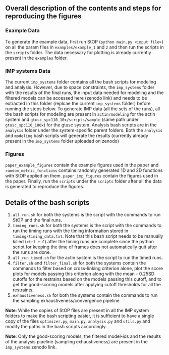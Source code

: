 ## Overall description of the contents and steps for reproducing the figures

### Example Data
To generate the example data, first run StOP (`python main.py <input file>`) on all the param files in `examples/example_1` and `2` and then run the scripts in the `scripts` folder. The data necessary for plotting is already currently present in the `examples` folder.

### IMP systems Data
The current `imp_systems` folder contains all the bash scripts for modeling and analysis. However, due to space constraints, the `imp_systems` folder with the results of the final runs, the input data needed for modeling and the filtered models can be accessed here (zenodo link) and needs to be extracted in this folder (replcae the current `imp_systems` folder) before running the steps below.
To generate IMP data (all the sets of the runs), all the bash scripts for modeling are present in `actin/modeling` for the actin system and `gtusc_spc110_10x/scripts/sample` (same path under `gtusc_spc110_100x`) for the gtusc system.
Analysis bash scripts are in the `analysis` folder under the system-specific parent folders.
Both the `analysis` and `modeling` bash scripts will generate the results (currently already present in the `imp_systems` folder uploaded on zenodo)

### Figures
`paper_example_figures` contain the example figures used in the paper and `random_metric_functions` contains randomly generated 1D and 2D functions with StOP applied on them.
`paper_imp_figures` contain the figures used in the paper.
Finally, run the `scripts` under the `scripts` folder after all the data is generated to reproduce the figures.

## Details of the bash scripts
1. `all_run.sh` for both the systems is the script with the commands to run StOP and the final runs.
2. `timing_runs.sh` for both the systems is the script with the commands to run the timing runs with the timing information stored in `timing/timing_data.txt`. Note that this bash script needs to be manually killed (`ctrl + C`) after the timing runs are complete since the python script for keeping the time of frames does not automatically quit after the runs are done.
3. `all_run_timed.sh` for the actin system is the script to run the timed runs.
4. `filter.sh` and `filter_final.sh` for both the systems contain the commands to filter based on cross-linking criterion alone, plot the score plots for models passing this criterion along with the mean - 0.25SD cutoffs for the restrains based on the models passing this cutoff, and to get the good-scoring models after applying cutoff thresholds for all the restraints.
5. `exhaustiveness.sh` for both the systems contain the commands to run the sampling exhaustiveness/convergence pipeline

**Note**: While the copies of StOP files are present in all the IMP system folders to make the bash scripting easier, it is sufficient to have a single copy of the files `optimizer.py`, `main.py`, `analysis.py` and `utils.py` and modify the paths in the bash scripts accordingly.

**Note**: Only the good-scoring models, the filtered model-ids and the results of the analysis pipeline (sampling exhaustiveness) are present in the `imp_systems` zenodo link.
